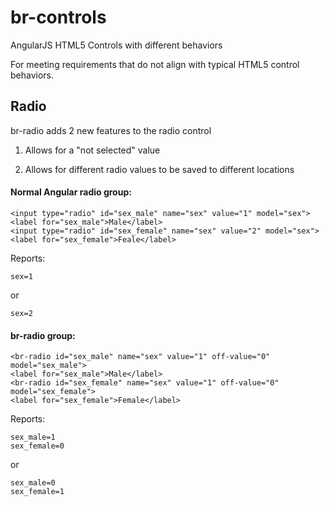# br-controls
AngularJS HTML5 Controls with different behaviors

For meeting requirements that do not align with typical HTML5 control behaviors.

## Radio

br-radio adds 2 new features to the radio control

1) Allows for a "not selected" value

2) Allows for different radio values to be saved to different locations

#### Normal Angular radio group:

    <input type="radio" id="sex_male" name="sex" value="1" model="sex">
    <label for="sex_male">Male</label>
    <input type="radio" id="sex_female" name="sex" value="2" model="sex">
    <label for="sex_female">Feale</label>
    
Reports:

    sex=1
  or
  
    sex=2

#### br-radio group:

    <br-radio id="sex_male" name="sex" value="1" off-value="0" model="sex_male">
    <label for="sex_male">Male</label>
    <br-radio id="sex_female" name="sex" value="1" off-value="0" model="sex_female">
    <label for="sex_female">Female</label>
  
Reports: 

    sex_male=1
    sex_female=0
  or
  
    sex_male=0
    sex_female=1
